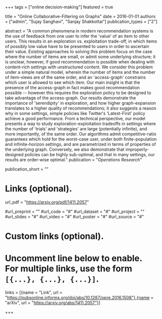+++
tags = ["online decision-making"]
featured = true

title = "Online Collaborative-Filtering on Graphs"
date = 2016-01-01
authors = ["admin", "Sujay Sanghavi", "Sanjay Shakkottai"]
publication_types = ["2"]

abstract = "A common phenomena in modern recommendation systems is the use of feedback from one user to infer the 'value' of an item to other users. This results in an exploration vs. exploitation trade-off, in which items of possibly low value have to be presented to users in order to ascertain their value. Existing approaches to solving this problem focus on the case where the number of items are small, or admit some underlying structure; it is unclear, however, if good recommendation is possible when dealing with content-rich settings with unstructured content. We consider this problem under a simple natural model, wherein the number of items and the number of item-views are of the same order, and an 'access-graph' constrains which user is allowed to see which item. Our main insight is that the presence of the access-graph in fact makes good recommendation possible -- however this requires the exploration policy to be designed to take advantage of the access-graph. Our results demonstrate the importance of 'serendipity' in exploration, and how higher graph-expansion translates to a higher quality of recommendations; it also suggests a reason why in some settings, simple policies like Twitter's 'Latest-First' policy achieve a good performance. From a technical perspective, our model presents a way to study exploration-exploitation tradeoffs in settings where the number of 'trials' and 'strategies' are large (potentially infinite), and more importantly, of the same order. Our algorithms admit competitive-ratio guarantees which hold for the worst-case user, under both finite-population and infinite-horizon settings, and are parametrized in terms of properties of the underlying graph. Conversely, we also demonstrate that improperly-designed policies can be highly sub-optimal, and that in many settings, our results are order-wise optimal."
publication = "*Operations Research*"

publication_short = ""

# Links (optional).
url_pdf = "https://arxiv.org/pdf/1411.2057"

#url_preprint = ""
#url_code = "#"
#url_dataset = "#"
#url_project = ""
#url_slides = "#"
#url_video = "#"
#url_poster = "#"
#url_source = "#"

# Custom links (optional).
#   Uncomment line below to enable. For multiple links, use the form `[{...}, {...}, {...}]`.
links = [{name = "Link", url = "https://pubsonline.informs.org/doi/abs/10.1287/opre.2016.1508"},{name = "arXiv", url = "https://arxiv.org/abs/1411.2057"}]

+++
